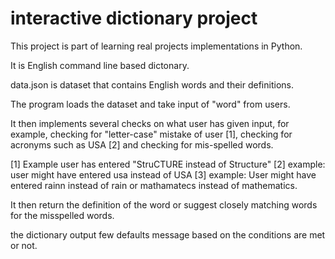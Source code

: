 # interactive dictionary project
 This project is part of learning real projects implementations in Python.

It is English command line based dictonary.

data.json is dataset that contains English words and their definitions.

The program loads the dataset and take input of "word" from users.

It then implements several checks on what user has given input, for example, checking for "letter-case" mistake of user [1], checking for acronyms such as USA [2] and checking for mis-spelled words.

[1] Example user has entered "StruCTURE instead of Structure"
[2] example: user might have entered usa instead of USA
[3] example: User might have entered rainn instead of rain or mathamatecs instead of mathematics.

It then return the definition of the word or suggest closely matching words for the misspelled words.

the dictionary output few defaults message based on the conditions are met or not.

